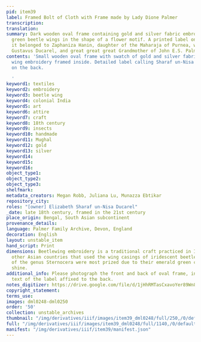 ```yaml
---
pid: item39
label: Framed Bolt of Cloth with Frame made by Lady Dione Palmer
transcription:
translation:
summary: Dark wooden oval frame containing gold and silver fabric embroidered with
  green beetle wings in the shape of a flower motif. A printed label on the back states
  it belonged to Zaphaniza Hanin, daughter of the Maharaja of Purnea, wife of Gerard
  Gustavus Ducarel, and great great great Grandmother of John E.S. Palmer.
contents: 'Small wooden oval frame with swatch of gold and silver fabric with beetle
  wing embroidery framed inside. Detailed label calling Sharaf un-Nisa “Zaphanaiza”
  on the back.

  '
keyword1: textiles
keyword2: embroidery
keyword3: beetle wing
keyword4: colonial India
keyword5: art
keyword6: attire
keyword7: craft
keyword8: 18th century
keyword9: insects
keyword10: handmade
keyword11: Mughal
keyword12: gold
keyword13: silver
keyword14:
keyword15:
keyword16:
object_type1:
object_type2:
object_type3:
shelfmark:
metadata_creators: Megan Robb, Juliana Lu, Munazza Ebtikar
repository_city:
roles: "[owner] Elizabeth Sharaf un-Nisa Ducarel"
_date: late 18th century, framed in the 21st century
place_origin: Bengal, South Asian subcontinent
provenance_details:
language: Palmer Family Archive, Devon, England
decoration: English
layout: unstable_item
hand_script: Print
dimensions: Beetlewing embroidery is a traditional craft practiced in India and several
  other Asian countries that used the wing casings of iridescent beetles. Beetles
  of the genus Sternocera were most prized due to their emerald green color and metallic
  shine.
additional_info: Please photograph the front and back of oval frame, including the
  text of the label affixed to the back.
notes_digitizer: https://drive.google.com/file/d/1jHhRMTasCxavoYer89Wn8_Xn65nL0sW0/view?usp=sharing
copyright_statement:
terms_use:
images: dml0248-dml0250
order: '50'
collection: unstable_archives
thumbnail: "/img/derivatives/iiif/images/item39_dml0248/full/250,/0/default.jpg"
full: "/img/derivatives/iiif/images/item39_dml0248/full/1140,/0/default.jpg"
manifest: "/img/derivatives/iiif/item39/manifest.json"
---
```


